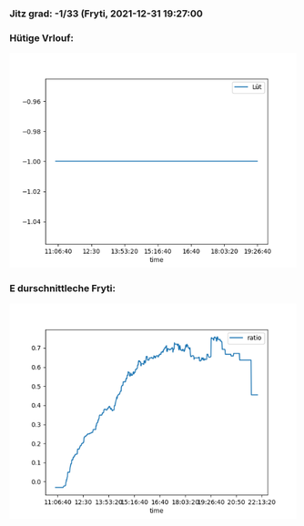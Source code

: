 ### Jitz grad: -1/33 (Fryti, 2021-12-31 19:27:00

### Hütige Vrlouf:
![Graph](Today.png)

### E durschnittleche Fryti:
![Graph](Fryti.png)